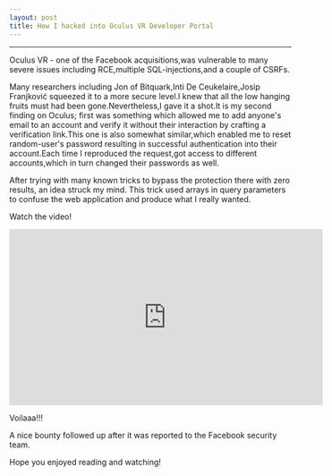 ```yaml
---
layout: post
title: How I hacked into Oculus VR Developer Portal
---
```


---


Oculus VR - one of the Facebook acquisitions,was vulnerable to many severe issues including RCE,multiple SQL-injections,and a couple of CSRFs.

Many researchers including Jon of Bitquark,Inti De Ceukelaire,Josip Franjković squeezed it to a more secure level.I knew that all the low hanging fruits must had been gone.Nevertheless,I gave it a shot.It is my second finding on Oculus; first was something which allowed me to add anyone's email to an account and verify it without their interaction by crafting a verification link.This one is also somewhat similar,which enabled me to reset random-user's password resulting in successful authentication into their account.Each time I reproduced the request,got access to different accounts,which in turn changed their passwords as well.

After trying with many known tricks to bypass the protection there with zero results, an idea struck my mind. This trick used arrays in query parameters to confuse the web application and produce what I really wanted. 

Watch the video!



<iframe width="560" height="315" src="https://www.youtube.com/embed/01a1aProHRU" frameborder="0" allowfullscreen></iframe>


Voilaaa!!!


A nice bounty followed up after it was reported to the Facebook security team.


Hope you enjoyed reading and watching!
